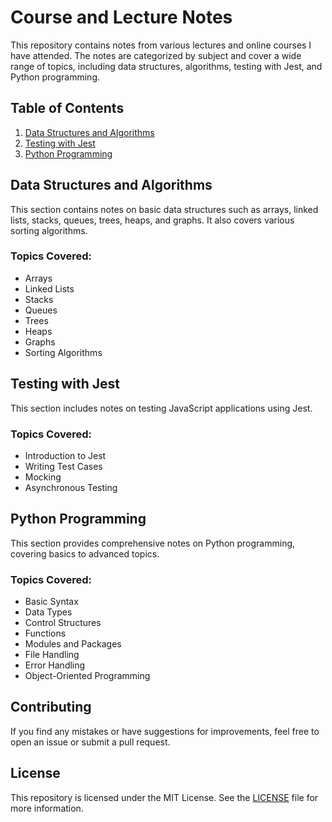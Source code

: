 # Course and Lecture Notes

This repository contains notes from various lectures and online courses I have attended. The notes are categorized by subject and cover a wide range of topics, including data structures, algorithms, testing with Jest, and Python programming. 

## Table of Contents

1. [Data Structures and Algorithms](#data-structures-and-algorithms)
2. [Testing with Jest](#testing-with-jest)
3. [Python Programming](#python-programming)

## Data Structures and Algorithms

This section contains notes on basic data structures such as arrays, linked lists, stacks, queues, trees, heaps, and graphs. It also covers various sorting algorithms.

### Topics Covered:
- Arrays
- Linked Lists
- Stacks
- Queues
- Trees
- Heaps
- Graphs
- Sorting Algorithms

## Testing with Jest

This section includes notes on testing JavaScript applications using Jest. 

### Topics Covered:
- Introduction to Jest
- Writing Test Cases
- Mocking
- Asynchronous Testing

## Python Programming

This section provides comprehensive notes on Python programming, covering basics to advanced topics.

### Topics Covered:
- Basic Syntax
- Data Types
- Control Structures
- Functions
- Modules and Packages
- File Handling
- Error Handling
- Object-Oriented Programming

## Contributing

If you find any mistakes or have suggestions for improvements, feel free to open an issue or submit a pull request.

## License

This repository is licensed under the MIT License. See the [LICENSE](LICENSE) file for more information.

